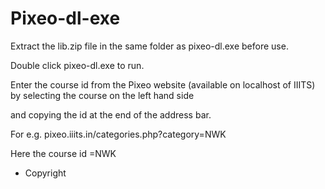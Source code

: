 # Pixeo-dl-exe

Extract the lib.zip file in the same folder as pixeo-dl.exe before use.

Double click pixeo-dl.exe to run.

Enter the course id from the Pixeo website (available on localhost of IIITS) by selecting the course on the left hand side

and copying the id at the end of the address bar.

For e.g. pixeo.iiits.in/categories.php?category=NWK

Here the course id =NWK

* Copyright

